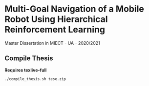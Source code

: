 # Multi-Goal Navigation of a Mobile Robot Using Hierarchical Reinforcement Learning
Master Dissertation in MIECT - UA - 2020/2021 

## Compile Thesis
**Requires texlive-full**

```shell
./compile_thesis.sh tese.zip
```
